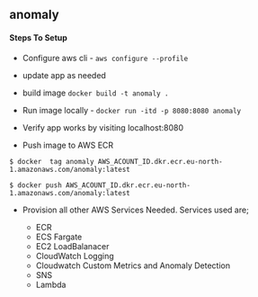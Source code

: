 ## anomaly

#### Steps To Setup 

- Configure aws cli - `aws configure --profile`
- update app as needed
- build image `docker build -t anomaly .`
- Run image locally - `docker run -itd -p 8080:8080 anomaly`
- Verify app works by visiting localhost:8080

- Push image to AWS ECR
```
$ docker  tag anomaly AWS_ACOUNT_ID.dkr.ecr.eu-north-1.amazonaws.com/anomaly:latest

$ docker push AWS_ACOUNT_ID.dkr.ecr.eu-north-1.amazonaws.com/anomaly:latest
```

- Provision all other AWS Services Needed. Services used are; 

    - ECR
    - ECS Fargate
    - EC2 LoadBalanacer 
    - CloudWatch Logging 
    - Cloudwatch Custom Metrics and Anomaly Detection
    - SNS
    - Lambda 
